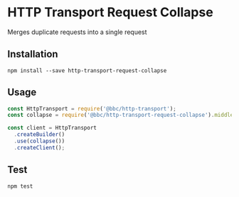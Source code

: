 # HTTP Transport Request Collapse

Merges duplicate requests into a single request

## Installation

```
npm install --save http-transport-request-collapse
```

## Usage

```js
const HttpTransport = require('@bbc/http-transport');
const collapse = require('@bbc/http-transport-request-collapse').middleware;

const client = HttpTransport
  .createBuilder()
  .use(collapse())
  .createClient();
```

## Test

```
npm test
```
